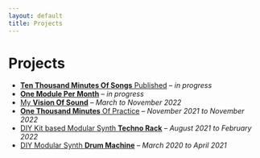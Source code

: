 ```yaml
---
layout: default
title: Projects
---
```


# Projects

* [**Ten Thousand Minutes Of Songs** Published](/projects/ten-thousand-minutes-published) – *in progress*
* [**One Module Per Month**](/projects/one-module-per-month) – *in progress*
* [My **Vision Of Sound**](/projects/my-vision-of-sound) – *March to November 2022*
* [**One Thousand Minutes** Of Practice](/projects/one-thousand-minutes-of-practice) – *November 2021 to November 2022*
* [DIY Kit based Modular Synth **Techno Rack**](/projects/diy-kit-based-modular-synthesizer-techno-rack) – *August 2021 to February 2022*
* [DIY Modular Synth **Drum Machine**](/projects/diy-modular-synthesizer-drum-machine) – *March 2020 to April 2021*


